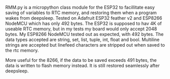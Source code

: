 RMM.py is a micropython class module for the ESP32 to facillitate easy saving of variables to RTC memory, and restoring them when a program wakes from deepsleep.
Tested on Adafruit ESP32 feather v2  and ESP8266 NodeMCU which has only 492 bytes. 
The ESP32 is supposed to hav 4K of useable RTC memory, but in my tests my board would only accept 2048 bytes.
My ESP8266 NodeMCU tested out as expected, with 492 bytes.
The data types accepted are string, set, list, tuple, int, float and bool. Multiline strings are accepted but linefeed characters are stripped out when saved to the rtc memory.

More useful for the 8266, if the data to be saved exceeds 491 bytes, the data is written to flash memory instead. It is still restored seamlessly after deepsleep.
